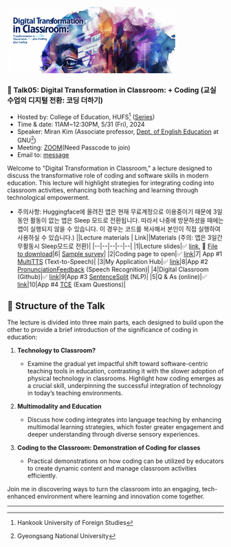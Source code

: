 ![](https://github.com/MK316/workshops/raw/main/20240531_hufs/image0531.png)

### 🌿 Talk05: Digital Transformation in Classroom: + Coding (교실 수업의 디지털 전환: 코딩 더하기)

+ Hosted by: College of Education, HUFS[^1] ([Series](https://builder.hufs.ac.kr/user/boardList.action?command=view&page=1&boardId=26502&boardSeq=185037850))
+ Time & date: 11AM~12:30PM, 5/31 (Fri), 2024
+ Speaker: Miran Kim (Associate professor, [Dept. of English Education](https://englishedu.gnu.ac.kr) at GNU[^2])
+ Meeting: [ZOOM](https://us02web.zoom.us/j/9273550402?pwd=U1grckNhN25xUEkzN3lFcjdqWjVHZz09)(Need Passcode to join)
+ Email to: [message](https://share.hsforms.com/1Av0hl41zRH-ldBftgLjM4Qqhro2)

Welcome to "Digital Transformation in Classroom," a lecture designed to discuss the transformative role of coding and software skills in modern education. This lecture will highlight strategies for integrating coding into classroom activities, enhancing both teaching and learning through technological empowerment.


* 주의사항: Huggingface에 올려진 앱은 현재 무료계정으로 이용중이기 때문에 3일 동안 활동이 없는 앱은 Sleep 모드로 전환됩니다. 따라서 나중에 방문하셨을 때에는 앱이 실행되지 않을 수 있습니다. 이 경우는 코드를 복사해서 본인이 직접 실행하여 사용하실 수 있습니다.)
||Lecture materials | Link||Materials (주의: 앱은 3일간 무활동시 Sleep모드로 전환)|
|--|--|--|--|--|
|1|Lecture slides|✅ [link](https://github.com/MK316/workshops/blob/main/20240531_hufs/Hufs0531_slides.pdf), 💾 [File to download](https://github.com/MK316/workshops/raw/main/20240531_hufs/Hufs0531_slides.pdf)|6| [Sample survey](https://forms.gle/mQL9bWABHsdX89Bk9)|
|2|Coding page to open|✅ [link](https://github.com/MK316/workshops/blob/main/20240531_hufs/240531_HUFS.ipynb)|7| App #1 [MultiTTS](https://mk-316-MultiTTS.hf.space) (Text-to-Speech)|
|3|My Application Hub|✅ [link](https://mrkim21.github.io)|8|App #2 [PronunciationFeedback](https://mk-316-pronunciationfeedback.hf.space) (Speech Recognition)|
|4|Digital Classroom (Github)|✅ [link](https://github.com/MK316/Spring2024/blob/main/README.md)|9|App #3 [SentenceSplit](https://mk-316-splitsentences.hf.space) (NLP)|
|5|Q & As (online)|✅ [link](https://padlet.com/mirankim316/hufs0531)|10|App #4 [TCE](https://mk-316-TCE.hf.space) (Exam Questions)|

## 📙 Structure of the Talk

The lecture is divided into three main parts, each designed to build upon the other to provide a brief introduction of the significance of coding in education:

1. **Technology to Classroom?**
   - Examine the gradual yet impactful shift toward software-centric teaching tools in education, contrasting it with the slower adoption of physical technology in classrooms. Highlight how coding emerges as a crucial skill, underpinning the successful integration of technology in today’s teaching environments.

2. **Multimodality and Education**
   - Discuss how coding integrates into language teaching by enhancing multimodal learning strategies, which foster greater engagement and deeper understanding through diverse sensory experiences.

3. **Coding to the Classroom: Demonstration of Coding for classes**
   - Practical demonstrations on how coding can be utilized by educators to create dynamic content and manage classroom activities efficiently.


Join me in discovering ways to turn the classroom into an engaging, tech-enhanced environment where learning and innovation come together.

---
[^1]: Hankook University of Foreign Studies
[^2]: Gyeongsang National University

